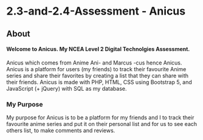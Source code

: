 # 2.3-and-2.4-Assessment - Anicus

## **About**
#### Welcome to Anicus. My NCEA Level 2 Digital Technolgies Assessment. <br>
Anicus which comes from Anime Ani- and Marcus -cus hence Anicus. Anicus is a platform for users (my friends) to track their favourite Anime series 
and share their favorites 
by creating a list that 
they can share with their friends. Anicus is made with PHP, HTML, CSS using 
Bootstrap 5, and 
JavaScript (+ jQuery) with SQL as my database.

### **My Purpose**
My purpose for Anicus is to be a platform for my friends and I to track their favourite anime series and put it on their  personal list and for us to see each others list, to make comments and reviews.
